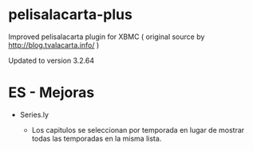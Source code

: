 pelisalacarta-plus
==================

Improved pelisalacarta plugin for XBMC ( original source by http://blog.tvalacarta.info/ )

Updated to version 3.2.64

ES - Mejoras
============

- Series.ly

  - Los capitulos se seleccionan por temporada en lugar de mostrar todas las temporadas en la misma lista.
